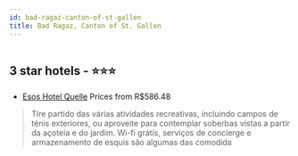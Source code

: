 ```yaml
---
id: bad-ragaz-canton-of-st-gallen
title: Bad Ragaz, Canton of St. Gallen
---
```


<center><img src="https://i.travelapi.com/hotels/3000000/2570000/2564900/2564831/a733a881_z.jpg" alt="" /></center>


##  3 star hotels - ⭐️⭐️⭐️

-    [Esos Hotel Quelle](https://www.hurb.com/br/aud/https://www.hurb.com/br/hotels/bad-ragaz/esos-hotel-quelle-HT-8XUR?cmp=18055) Prices from R$586.48
   > Tire partido das várias atividades recreativas, incluindo campos de ténis exteriores, ou aproveite para contemplar soberbas vistas a partir da açoteia e do jardim. Wi-fi grátis, serviços de concierge e armazenamento de esquis são algumas das comodida
